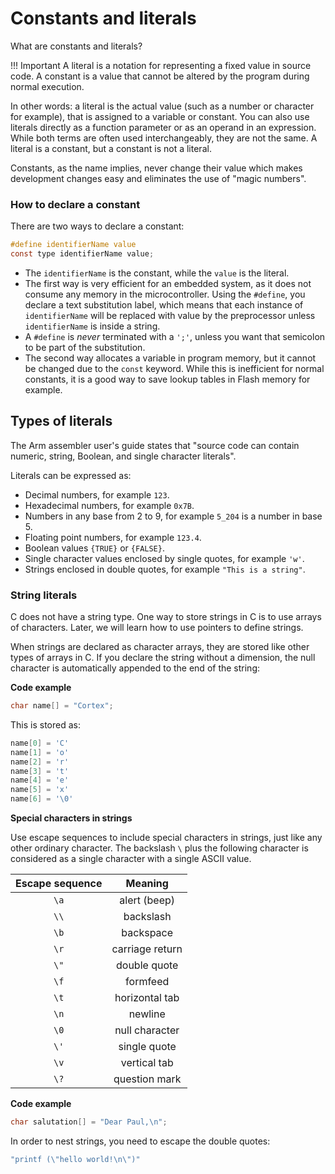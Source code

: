 # Constants and literals

What are constants and literals?

!!! Important
    A literal is a notation for representing a fixed value in source code. A constant is a value that cannot be altered
    by the program during normal execution.

In other words: a literal is the actual value (such as a number or character for example), that is assigned to a
variable or constant. You can also use literals directly as a function parameter or as an operand in an expression.
While both terms are often used interchangeably, they are not the same. A literal is a constant, but a constant is not
a literal.

Constants, as the name implies, never change their value which makes development changes easy and eliminates the use of
"magic numbers".

### How to declare a constant

There are two ways to declare a constant:

```c
#define identifierName value
const type identifierName value;
```

- The `identifierName` is the constant, while the `value` is the literal.
- The first way is very efficient for an embedded system, as it does not consume any memory in the microcontroller. Using the `#define`, you declare a text substitution label, which means that each instance of `identifierName` will be replaced with value by the preprocessor unless `identifierName` is inside a string.
- A `#define` is *never* terminated with a `';'`, unless you want that semicolon to be part of the substitution.
- The second way allocates a variable in program memory, but it cannot be changed due to the `const` keyword. While this is inefficient for normal constants, it is a good way to save lookup tables in Flash memory for example.

## Types of literals

The Arm assembler user's guide states that "source code can contain numeric, string, Boolean, and single character literals".

Literals can be expressed as:

- Decimal numbers, for example `123`.
- Hexadecimal numbers, for example `0x7B`.
- Numbers in any base from 2 to 9, for example `5_204` is a number in base 5.
- Floating point numbers, for example `123.4`.
- Boolean values `{TRUE}` or `{FALSE}`.
- Single character values enclosed by single quotes, for example `'w'`.
- Strings enclosed in double quotes, for example `"This is a string"`.

### String literals

C does not have a string type. One way to store strings in C is to use arrays of characters. Later, we will learn how
to use pointers to define strings.

When strings are declared as character arrays, they are stored like other types of arrays in C. If you declare the
string without a dimension, the null character is automatically appended to the end of the string:

**Code example**

```c
char name[] = "Cortex";
```

This is stored as:

```c
name[0] = 'C'
name[1] = 'o'
name[2] = 'r'
name[3] = 't'
name[4] = 'e'
name[5] = 'x'
name[6] = '\0'
```

**Special characters in strings**

Use escape sequences to include special characters in strings, just like any other ordinary character. The backslash
`\` plus the following character is considered as a single character with a single ASCII value.

| Escape sequence | Meaning |
|:---:|:---:|
| `\a`  | alert (beep) |
| `\\`  | backslash |
| `\b`  | backspace |
| `\r`  | carriage return |
| `\"`  | double quote |
| `\f`  | formfeed |
| `\t`  | horizontal tab |
| `\n`  | newline |
| `\0`  | null character |
| `\'`  | single quote |
| `\v`  | vertical tab |
| `\?`  | question mark |

**Code example**

```c
char salutation[] = "Dear Paul,\n";
```

In order to nest strings, you need to escape the double quotes:

```c
"printf (\"hello world!\n\")"
```
